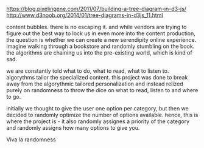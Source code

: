 https://blog.pixelingene.com/2011/07/building-a-tree-diagram-in-d3-js/
http://www.d3noob.org/2014/01/tree-diagrams-in-d3js_11.html


content bubbles.
there is no escaping it. and while vendors are trying to figure out the best way to lock us in even more into the content production, the question is whether we can create a new serendipity online experience.
imagine walking through a bookstore and randomly stumbling on the book. the algorithms are chaining us into the pre-existing world, which is kind of sad. 


we are constantly told what to do, what to read, what to listen to. algorythms tailor the specialized content. 
this project was done to break away from the algorythmic tailored personalization and instead relized purely on randomness to throw the dice on what to read, listen to and where to go. 

initially we thought to give the user one option per category, but then we decided to randomly optimize the number of options available. hence, this is where the project is - it also randomly assignes a priority of the category and randomly assigns how many options to give you.

Viva la randomness